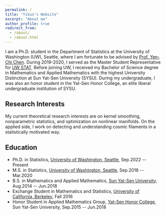 ```yaml
---
permalink: /
title: "Yikun's Website"
excerpt: "About me"
author_profile: true
redirect_from: 
  - /about/
  - /about.html
---
```



I am a Ph.D. student in the Department of Statistics at the University of Washington (UW), Seattle, where I am fortunate to be advised by [Prof. Yen-Chi Chen](http://faculty.washington.edu/yenchic/). During 2019-2020, I served as the Master Student Representative for [UW STAT](https://stat.uw.edu/). Before joining UW, I received my Bachelor of Science degree in Mathematics and Applied Mathematics with the highest University Distinction at Sun Yat-Sen University (SYSU). During my undergraduate, I was also an honor student in the Yat-Sen Honor College, an elite liberal undergraduate institution of SYSU. 

Research Interests
-----------
My current theoretical research interests are on kernel smoothing, nonparametric statistics, and optimization on nonlinear manifolds. On the applied side, I work on detecting and understanding cosmic filaments in a statistically motivated way.

Education
-----------
* Ph.D. in Statistics, [University of Washington, Seattle](http://www.washington.edu/), Sep.2022 -- Present
* M.S. in Statistics, [University of Washington, Seattle](http://www.washington.edu/), Sep.2018 -- Mar.2020
* B.S. in Mathematics and Applied Mathematics, [Sun Yat-Sen University](http://www.sysu.edu.cn/), Aug.2014 -- Jun.2018
* Exchange Student in Mathematics and Statistics, [University of California, Berkeley](http://www.berkeley.edu/), Fall 2016
* Honor Student in Applied Mathematics Group, [Yat-Sen Honor College](http://yss.sysu.edu.cn/EnVersion/Index.aspx), Sun Yat-Sen University, Sep.2015 -- Jun.2018





